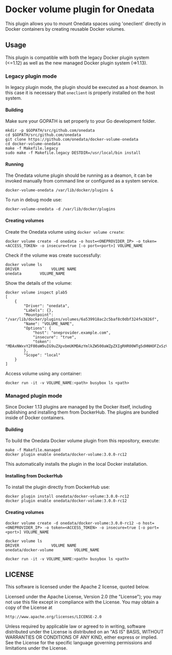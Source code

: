 # Docker volume plugin for Onedata

This plugin allows you to mount Onedata spaces using 'oneclient' directly in Docker containers by creating reusable Docker volumes.

## Usage
This plugin is compatible with both the legacy Docker plugin system (<=1.12) as well as the new managed Docker plugin system (=>1.13).

### Legacy plugin mode

In legacy plugin mode, the plugin should be executed as a host deamon. In this case it is necessary that `oneclient` is properly installed on the host system.

#### Building
Make sure your GOPATH is set properly to your Go development folder.

```
mkdir -p $GOPATH/src/github.com/onedata
cd $GOPATH/src/github.com/onedata
git clone https://github.com/onedata/docker-volume-onedata
cd docker-volume-onedata
make -f Makefile.legacy
sudo make -f Makefile.legacy DESTDIR=/usr/local/bin install
```

#### Running

The Onedata volume plugin should be running as a deamon, it can be invoked manually from command line or configured as a system service.

```
docker-volume-onedata /var/lib/docker/plugins &
```

To run in debug mode use:
```
docker-volume-onedata -d /var/lib/docker/plugins
```

#### Creating volumes

Create the Onedata volume using `docker volume create`:
```
docker volume create -d onedata -o host=<ONEPROVIDER_IP> -o token=<ACCESS_TOKEN> -o insecure=true [-o port=<port>] VOLUME_NAME
```

Check if the volume was create successfully:
```
docker volume ls
DRIVER              VOLUME NAME
onedata        VOLUME_NAME
```

Show the details of the volume:
```
docker volume inspect plab5
[
    {
        "Driver": "onedata",
        "Labels": {},
        "Mountpoint": "/var/lib/docker/plugins/volumes/6a539918ac2c5baf8c0dbf324fe3826f",
        "Name": "VOLUME_NAME",
        "Options": {
            "host": "oneprovider.example.com",
            "insecure": "true",
            "token": "MDAxNWxvY2F00aW9uIG9uZXpvbmUKMDAzYmlkZW500aWZpZXIgRHR00WTg5dHNHOFZxSzVBZkJhamtaa004wMU5ocWc00azI3WkV00Z00ZkdDJSawowMDFhY2lkIHRpbWUgPCAxNTE5NDgyNDc4CjAwMmZzaWduYXR1cmUgt01Zu6WZ2Wqt3s02nUItRAVDBMYWx6BlBTNQ5KBNqQSDI1"
        },
        "Scope": "local"
    }
]
```

Access volume using any container:
```
docker run -it -v VOLUME_NAME:<path> busybox ls <path>
```


### Managed plugin mode
Since Docker 1.13 plugins are managed by the Docker itself, including publishing and installing them from DockerHub. The plugins are bundled inside of Docker containers.

#### Building
To build the Onedata Docker volume plugin from this repository, execute:
```
make -f Makefile.managed
docker plugin enable onedata/docker-volume:3.0.0-rc12
```

This automatically installs the plugin in the local Docker installation.

#### Installing from DockerHub

To install the plugin directly from DockerHub use:

```
docker plugin install onedata/docker-volume:3.0.0-rc12
docker plugin enable onedata/docker-volume:3.0.0-rc12
```

#### Creating volumes

```
docker volume create -d onedata/docker-volume:3.0.0-rc12 -o host=<ONEPROVIDER_IP> -o token=<ACCESS_TOKEN> -o insecure=true [-o port=<port>] VOLUME_NAME

docker volume ls
DRIVER              VOLUME NAME
onedata/docker-volume         VOLUME_NAME

docker run -it -v VOLUME_NAME:<path> busybox ls <path>
```


## LICENSE
This software is licensed under the Apache 2 license, quoted below.

Licensed under the Apache License, Version 2.0 (the "License"); you may not
use this file except in compliance with the License. You may obtain a copy of
the License at

    http://www.apache.org/licenses/LICENSE-2.0

Unless required by applicable law or agreed to in writing, software
distributed under the License is distributed on an "AS IS" BASIS, WITHOUT
WARRANTIES OR CONDITIONS OF ANY KIND, either express or implied. See the
License for the specific language governing permissions and limitations under
the License.